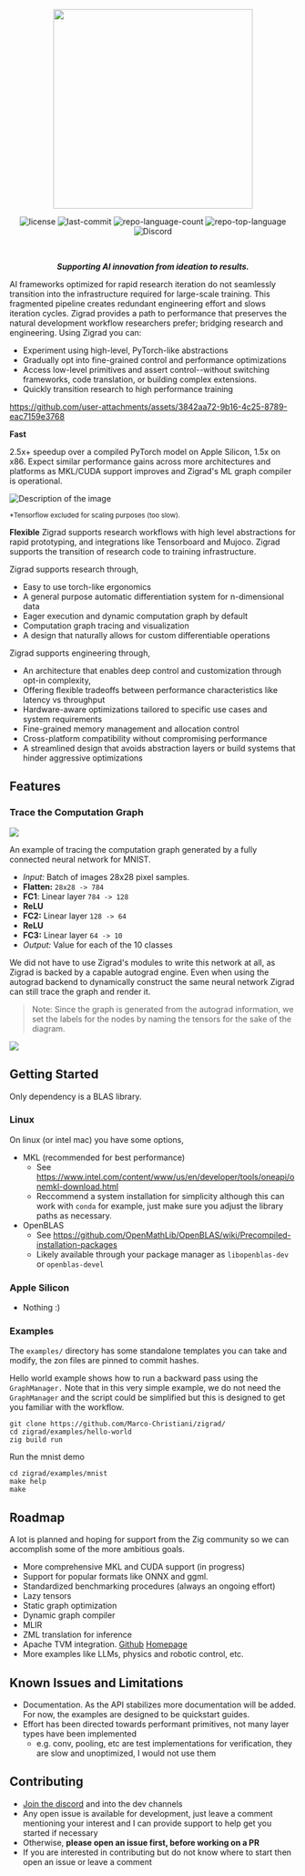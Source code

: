 <p align="center">
  <img src="./docs/zg-logo.svg" width=350>
</p>

<p align="center">
	<img src="https://img.shields.io/github/license/Marco-Christiani/zigrad?style=flat&logo=opensourceinitiative" alt="license">
	<img src="https://img.shields.io/github/last-commit/Marco-Christiani/zigrad?style=flat&logo=git&logoColor=white" alt="last-commit">
	<img src="https://img.shields.io/github/languages/count/Marco-Christiani/zigrad?style=flat" alt="repo-language-count">
	<img src="https://img.shields.io/github/languages/top/Marco-Christiani/zigrad?style=flat&color=F7A41D" alt="repo-top-language">
	<!-- <img src="https://img.shields.io/badge/Zig-F7A41D.svg?style=flat&logo=Zig&logoColor=white" alt="Zig"> -->
	<!-- 1325584101809324113 -->
	<img alt="Discord" src="https://img.shields.io/discord/1325584101809324113?style=flat">
</p>
<br>
<p align="center" class="markdown-heading"><strong><i>Supporting AI innovation from ideation to results.</i></strong></p>

AI frameworks optimized for rapid research iteration do not seamlessly transition into the infrastructure required for large-scale training. This fragmented pipeline creates redundant engineering effort and slows iteration cycles. Zigrad provides a path to performance that preserves the natural development workflow researchers prefer; bridging research and engineering. Using Zigrad you can:

  - Experiment using high-level, PyTorch-like abstractions
  - Gradually opt into fine-grained control and performance optimizations
  - Access low-level primitives and assert control--without switching frameworks, code translation, or building complex extensions.
  - Quickly transition research to high performance training


https://github.com/user-attachments/assets/3842aa72-9b16-4c25-8789-eac7159e3768

**Fast**
<!-- benchmarks -->

2.5x+ speedup over a compiled PyTorch model on Apple Silicon, 1.5x on x86. Expect similar performance gains across more architectures and platforms as MKL/CUDA support improves and Zigrad's ML graph compiler is operational.
<!-- link to a benchmarking page -->
<!-- only need one of the bm plots, probably fast vs fast since that requires the least explanation -->

<picture>
  <source media="(prefers-color-scheme: light)" srcset="docs/zg_mnist_zg_torch_perf.svg">
  <source media="(prefers-color-scheme: dark)" srcset="docs/zg_mnist_zg_torch_perf_dark.svg" >
  <img alt="Description of the image" src="docs/zg_mnist_zg_torch_perf.svg">
</picture>
<!-- ![](./docs/zg_mnist_zg_torch_perf_0_speedupzigrad_pytorch_plotly.svg) -->

<sub>*Tensorflow excluded for scaling purposes (too slow).</sub>

**Flexible**
Zigrad supports research workflows with high level abstractions for rapid prototyping, and integrations like Tensorboard and Mujoco. Zigrad supports the transition of research code to training infrastructure. 

Zigrad supports research through,

- Easy to use torch-like ergonomics
- A general purpose automatic differentiation system for n-dimensional data
- Eager execution and dynamic computation graph by default
- Computation graph tracing and visualization
- A design that naturally allows for custom differentiable operations

Zigrad supports engineering through,

- An architecture that enables deep control and customization through opt-in complexity,
- Offering flexible tradeoffs between performance characteristics like latency vs throughput
- Hardware-aware optimizations tailored to specific use cases and system requirements
- Fine-grained memory management and allocation control
- Cross-platform compatibility without compromising performance
- A streamlined design that avoids abstraction layers or build systems that hinder aggressive optimizations
<!-- Scalar API -->

## Features

### Trace the Computation Graph

![](./docs/comp_graph_mnist_simple_noag.svg)

An example of tracing the computation graph generated by a fully connected neural network for MNIST.

- *Input:* Batch of images 28x28 pixel samples.
- **Flatten:** `28x28 -> 784`
- **FC1**: Linear layer `784 -> 128`
- **ReLU**
- **FC2:** Linear layer `128 -> 64`
- **ReLU**
- **FC3:** Linear layer `64 -> 10`
- *Output:* Value for each of the 10 classes


We did not have to use Zigrad's modules to write this network at all, as Zigrad is backed by a capable autograd engine. Even when using the autograd backend to dynamically construct the same neural network Zigrad can still trace the graph and render it.

  > Note: Since the graph is generated from the autograd information, we set the labels for the nodes by naming the tensors for the sake of the diagram.

![](./docs/comp_graph_mnist_simple_ag.svg)

## Getting Started

Only dependency is a BLAS library.

### Linux

On linux (or intel mac) you have some options,

- MKL (recommended for best performance)
  - See https://www.intel.com/content/www/us/en/developer/tools/oneapi/onemkl-download.html
  - Reccommend a system installation for simplicity although this can work with `conda` for example, just make sure you adjust the library paths as necessary.
- OpenBLAS
  - See https://github.com/OpenMathLib/OpenBLAS/wiki/Precompiled-installation-packages
  - Likely available through your package manager as `libopenblas-dev` or `openblas-devel`

### Apple Silicon

- Nothing :)

### Examples

The `examples/` directory has some standalone templates you can take and modify, the zon files are pinned to commit hashes.

Hello world example shows how to run a backward pass using the `GraphManager.` Note that in this very simple example, we do not need the `GraphManager` and the script could be simplified but this is designed to get you familiar with the workflow.

```shell
git clone https://github.com/Marco-Christiani/zigrad/
cd zigrad/examples/hello-world
zig build run
```

Run the mnist demo

```shell
cd zigrad/examples/mnist
make help
make
```

## Roadmap

A lot is planned and hoping for support from the Zig community so we can accomplish some of the more ambitious goals.

- More comprehensive MKL and CUDA support (in progress)
- Support for popular formats like ONNX and ggml.
- Standardized benchmarking procedures (always an ongoing effort)
- Lazy tensors
- Static graph optimization
- Dynamic graph compiler
- MLIR
- ZML translation for inference
- Apache TVM integration. [Github](https://github.com/apache/tvm/) [Homepage](https://tvm.apache.org)
- More examples like LLMs, physics and robotic control, etc.

## Known Issues and Limitations

- Documentation. As the API stabilizes more documentation will be added. For now, the examples are designed to be quickstart guides.
- Effort has been directed towards performant primitives, not many layer types have been implemented
  - e.g. conv, pooling, etc are test implementations for verification, they are slow and unoptimized, I would not use them

## Contributing

- [Join the discord](https://discord.gg/JWSSfWj3Uf) and into the dev channels
- Any open issue is available for development, just leave a comment mentioning your interest and I can provide support to help get you started if necessary
- Otherwise, **please open an issue first, before working on a PR**
- If you are interested in contributing but do not know where to start then open an issue or leave a comment
